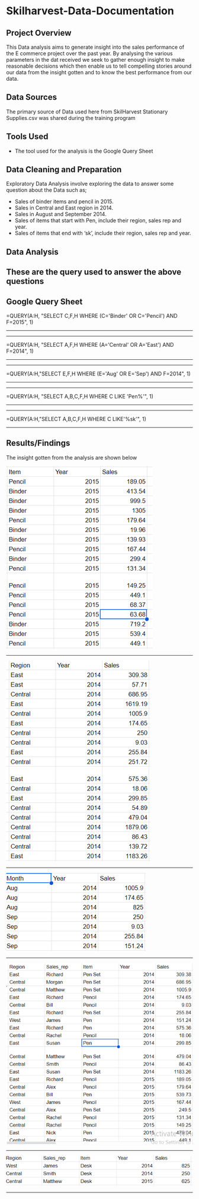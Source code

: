 # Skilharvest-Data-Documentation

## Project Overview

This Data analysis aims to generate insight into the sales performance of the E commerce project over the past year. By analysing the various parameters in the dat received we seek to gather enough insight to make reasonable decisions which then enable us to tell compelling stories around our data from the insight gotten and to know the best performance from our data.

## Data Sources
The primary source of Data used here from SkilHarvest Stationary Supplies.csv was shared during the training program

## Tools Used
- The tool used for the analysis is the Google Query Sheet

## Data Cleaning and Preparation

Exploratory Data Analysis involve exploring the data to answer some question about the Data such as;
- Sales of binder items and pencil in 2015.
- Sales in Central and East region in 2014.
- Sales in August and September 2014.
- Sales of items that start with Pen, include their region, sales rep and year.
- Sales of items that end with ‘sk’, include their region, sales rep and year.

## Data Analysis
These are the query used to answer the above questions
---
Google Query Sheet
---

=QUERY(A:H, "SELECT C,F,H WHERE (C='Binder' OR C='Pencil') AND F=2015", 1)

---

---

=QUERY(A:H, "SELECT A,F,H WHERE (A='Central' OR A='East') AND F=2014", 1)

---

---

=QUERY(A:H,"SELECT E,F,H WHERE (E='Aug' OR E='Sep') AND F=2014", 1)

---

---

=QUERY(A:H, "SELECT A,B,C,F,H WHERE C LIKE 'Pen%'", 1)

---

---

=QUERY(A:H,"SELECT A,B,C,F,H WHERE C LIKE'%sk'", 1)

---

## Results/Findings

The insight gotten from the analysis are shown below

![](ASSIGNMENT1.PNG)

---

![](ASSIGNMENT2.PNG)

---

![](ASSIGNMENT3.PNG)

---

![](ASSIGNMENT4.PNG)

---

![](ASSIGNMENT5.PNG)

---






